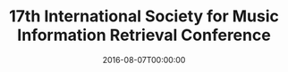 ---
acronym: ISMIR 2016
date: '2016-08-07T00:00:00'
ext_url: https://wp.nyu.edu/ismir2016/
location: New York, USA
submission_date: '2016-03-18T00:00:00'
title: 17th International Society for Music Information Retrieval Conference
---